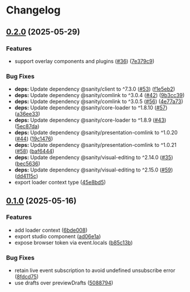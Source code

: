 # Changelog

## [0.2.0](https://github.com/sanity-io/sanity-sveltekit/compare/sanity-sveltekit-v0.1.0...sanity-sveltekit-v0.2.0) (2025-05-29)


### Features

* support overlay components and plugins ([#36](https://github.com/sanity-io/sanity-sveltekit/issues/36)) ([7e379c9](https://github.com/sanity-io/sanity-sveltekit/commit/7e379c9d26c36f6aa415db68fc237005cf3fbbe0))


### Bug Fixes

* **deps:** Update dependency @sanity/client to ^7.3.0 ([#53](https://github.com/sanity-io/sanity-sveltekit/issues/53)) ([f1e5eb2](https://github.com/sanity-io/sanity-sveltekit/commit/f1e5eb2ac7c75bcb75e069675330226fbb8405cb))
* **deps:** Update dependency @sanity/comlink to ^3.0.4 ([#42](https://github.com/sanity-io/sanity-sveltekit/issues/42)) ([9b3cc39](https://github.com/sanity-io/sanity-sveltekit/commit/9b3cc3965fe6509e91405ed72dd08cc4503636dc))
* **deps:** Update dependency @sanity/comlink to ^3.0.5 ([#56](https://github.com/sanity-io/sanity-sveltekit/issues/56)) ([4e77a73](https://github.com/sanity-io/sanity-sveltekit/commit/4e77a738ce99e3037640ca5594aa0a665e20d84f))
* **deps:** Update dependency @sanity/core-loader to ^1.8.10 ([#57](https://github.com/sanity-io/sanity-sveltekit/issues/57)) ([a36ee33](https://github.com/sanity-io/sanity-sveltekit/commit/a36ee33dfcd7d0ad75d1adcd2989620bd30ac2b6))
* **deps:** Update dependency @sanity/core-loader to ^1.8.9 ([#43](https://github.com/sanity-io/sanity-sveltekit/issues/43)) ([5ec87da](https://github.com/sanity-io/sanity-sveltekit/commit/5ec87da1b8eb1be07c292b069c92850a0df078cb))
* **deps:** Update dependency @sanity/presentation-comlink to ^1.0.20 ([#44](https://github.com/sanity-io/sanity-sveltekit/issues/44)) ([19c1476](https://github.com/sanity-io/sanity-sveltekit/commit/19c14764482457b0efc2545ec36ee9bd2af70fa2))
* **deps:** Update dependency @sanity/presentation-comlink to ^1.0.21 ([#58](https://github.com/sanity-io/sanity-sveltekit/issues/58)) ([baf6444](https://github.com/sanity-io/sanity-sveltekit/commit/baf644427c56696316d8ecf579c192fbe14417f0))
* **deps:** Update dependency @sanity/visual-editing to ^2.14.0 ([#35](https://github.com/sanity-io/sanity-sveltekit/issues/35)) ([bec5636](https://github.com/sanity-io/sanity-sveltekit/commit/bec5636b0a42b8d131b18a7d4c068e8f22c39523))
* **deps:** Update dependency @sanity/visual-editing to ^2.15.0 ([#59](https://github.com/sanity-io/sanity-sveltekit/issues/59)) ([dd4115c](https://github.com/sanity-io/sanity-sveltekit/commit/dd4115c6b468de9871ccaf750fbd3c79aeb7142c))
* export loader context type ([45e8bd5](https://github.com/sanity-io/sanity-sveltekit/commit/45e8bd5f4691148ca8d4524d2fbe8632ad965ea5))

## [0.1.0](https://github.com/sanity-io/sanity-sveltekit/compare/sveltekit-v0.0.1...sveltekit-v0.1.0) (2025-05-16)


### Features

* add loader context ([6bde008](https://github.com/sanity-io/sanity-sveltekit/commit/6bde0083ab5305aab9be5a167ddc6b446611fb2d))
* export studio component ([ad06e1a](https://github.com/sanity-io/sanity-sveltekit/commit/ad06e1ab974587dfe798f5d051190d2e3e34b246))
* expose browser token via event.locals ([b85c13b](https://github.com/sanity-io/sanity-sveltekit/commit/b85c13bab658ce327edd5da165b9f1616b61da65))


### Bug Fixes

* retain live event subscription to avoid undefined unsubscribe error ([8fdcd75](https://github.com/sanity-io/sanity-sveltekit/commit/8fdcd75ed2acca76180b80cbdb430d2ed4f83280))
* use drafts over previewDrafts ([5088794](https://github.com/sanity-io/sanity-sveltekit/commit/508879477caf27b41fdcff88446e96800d878432))
